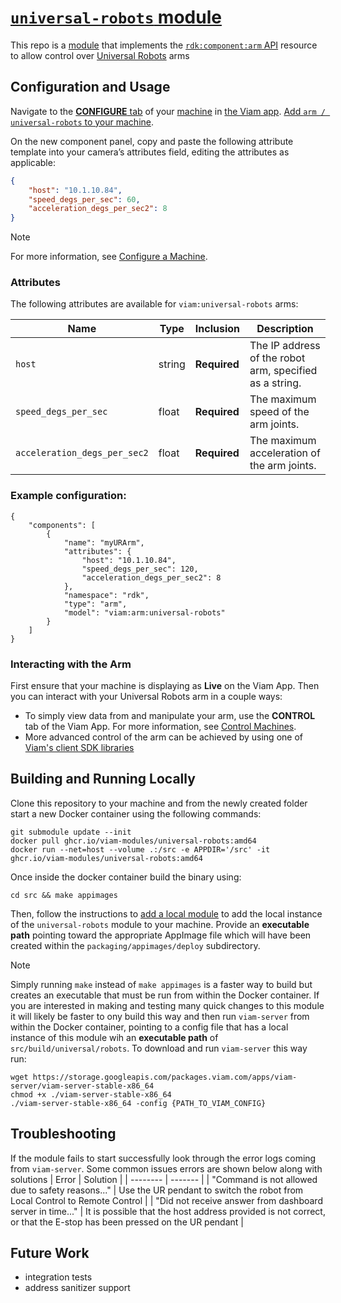 # [`universal-robots` module](https://app.viam.com/module/viam/universal-robots)

This repo is a [module](https://docs.viam.com/registry/#modular-resources) that implements the [`rdk:component:arm` API](https://docs.viam.com/components/arm/) resource to allow control over [Universal Robots](https://www.universal-robots.com/) arms

## Configuration and Usage

Navigate to the [**CONFIGURE** tab](https://docs.viam.com/build/configure/) of your [machine](https://docs.viam.com/fleet/machines/) in [the Viam app](https://app.viam.com/).
[Add `arm / universal-robots` to your machine](https://docs.viam.com/build/configure/#components).

On the new component panel, copy and paste the following attribute template into your camera’s attributes field, editing the attributes as applicable:

```json
{
    "host": "10.1.10.84",
    "speed_degs_per_sec": 60,
    "acceleration_degs_per_sec2": 8
}
```

> [!NOTE]  
> For more information, see [Configure a Machine](https://docs.viam.com/manage/configuration/).

### Attributes

The following attributes are available for `viam:universal-robots` arms:

| Name | Type | Inclusion | Description |
| ---- | ---- | --------- | ----------- |
| `host` | string | **Required** | The IP address of the robot arm, specified as a string. |
| `speed_degs_per_sec` | float | **Required** | The maximum speed of the arm joints. |
| `acceleration_degs_per_sec2` | float | **Required** | The maximum acceleration of the arm joints. |

### Example configuration:

```
{
    "components": [
        {
            "name": "myURArm",
            "attributes": {
                "host": "10.1.10.84",
                "speed_degs_per_sec": 120,
                "acceleration_degs_per_sec2": 8
            },
            "namespace": "rdk",
            "type": "arm",
            "model": "viam:arm:universal-robots"
        }
    ]
}
```

### Interacting with the Arm
First ensure that your machine is displaying as **Live** on the Viam App. Then you can interact with your Universal Robots arm in a couple ways:
- To simply view data from and manipulate your arm, use the **CONTROL** tab of the Viam App.
For more information, see [Control Machines](https://docs.viam.com/fleet/control/).
- More advanced control of the arm can be achieved by using one of [Viam's client SDK libraries](https://docs.viam.com/components/arm/#control-your-arm-with-viams-client-sdk-libraries)

## Building and Running Locally
Clone this repository to your machine and from the newly created folder start a new Docker container using the following commands:

```
git submodule update --init
docker pull ghcr.io/viam-modules/universal-robots:amd64
docker run --net=host --volume .:/src -e APPDIR='/src' -it ghcr.io/viam-modules/universal-robots:amd64
```

Once inside the docker container build the binary using:

```
cd src && make appimages
```

Then, follow the instructions to [add a local module](https://docs.viam.com/registry/configure/#add-a-local-module) to add the local instance of the `universal-robots` module to your machine.
Provide an **executable path** pointing toward the appropriate AppImage file which will have been created within the `packaging/appimages/deploy` subdirectory.

> [!NOTE]  
> Simply running `make` instead of `make appimages` is a faster way to build but creates an executable that must be run from within the Docker container.  If you are interested in making and testing many quick changes to this module it will likely be faster to ony build this way and then run `viam-server` from within the Docker container, pointing to a config file that has a local instance of this module wih an **executable path** of `src/build/universal/robots`.  To download and run `viam-server` this way run:
> ```
> wget https://storage.googleapis.com/packages.viam.com/apps/viam-server/viam-server-stable-x86_64
> chmod +x ./viam-server-stable-x86_64
> ./viam-server-stable-x86_64 -config {PATH_TO_VIAM_CONFIG}
> ```

## Troubleshooting
If the module fails to start successfully look through the error logs coming from `viam-server`.  Some common issues errors are shown below along with solutions
| Error    | Solution |
| -------- | ------- |
| "Command is not allowed due to safety reasons..." | Use the UR pendant to switch the robot from Local Control to Remote Control |
| "Did not receive answer from dashboard server in time..." | It is possible that the host address provided is not correct, or that the E-stop has been pressed on the UR pendant |

## Future Work
- integration tests
- address sanitizer support
